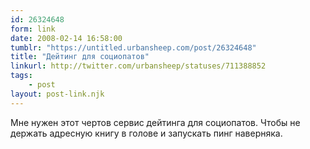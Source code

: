 ```yaml
---
id: 26324648
form: link
date: 2008-02-14 16:58:00
tumblr: "https://untitled.urbansheep.com/post/26324648"
title: "Дейтинг для социопатов"
linkurl: http://twitter.com/urbansheep/statuses/711388852
tags:
    - post
layout: post-link.njk
---
```

<p>Мне нужен этот чертов сервис дейтинга для социопатов. Чтобы не держать адресную книгу в голове и запускать пинг наверняка.</p>
